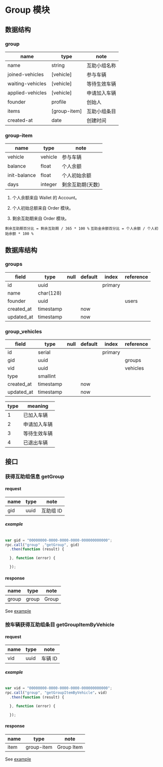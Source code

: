 # Group 模块

## 数据结构

### group

| name             | type         | note         |
| ----             | ----         | ----         |
| name             | string       | 互助小组名称 |
| joined-vehicles  | [vehicle]    | 参与车辆     |
| waiting-vehicles | [vehicle]    | 等待生效车辆 |
| applied-vehicles | [vehicle]    | 申请加入车辆 |
| founder          | profile      | 创始人       |
| items            | [group-item] | 互助小组条目 |
| created-at       | date         | 创建时间     |

### group-item

| name         | type    | note             |
| ----         | ----    | ----             |
| vehicle      | vehicle | 参与车辆         |
| balance      | float   | 个人余额         |
| init-balance | float   | 个人初始余额     |
| days         | integer | 剩余互助期(天数) |

1. 个人余额来自 Wallet 的 Account。

2. 个人初始总额来自 Order 模块。

3. 剩余互助期来自 Order 模块。

`剩余互助期百分比 = 剩余互助期 / 365 * 100 %`
`互助金余额百分比 = 个人余额 / 个人初始余额 * 100 %`

## 数据库结构

### groups

| field       | type      | null | default | index   | reference |
| ----        | ----      | ---- | ----    | ----    | ----      |
| id          | uuid      |      |         | primary |           |
| name        | char(128) |      |         |         |           |
| founder     | uuid      |      |         |         | users     |
| created\_at | timestamp |      | now     |         |           |
| updated\_at | timestamp |      | now     |         |           |

### group\_vehicles

| field       | type      | null | default | index   | reference |
| ----        | ----      | ---- | ----    | ----    | ----      |
| id          | serial    |      |         | primary |           |
| gid         | uuid      |      |         |         | groups    |
| vid         | uuid      |      |         |         | vehicles  |
| type        | smallint  |      |         |         |           |
| created\_at | timestamp |      | now     |         |           |
| updated\_at | timestamp |      | now     |         |           |

| type | meaning      |
| ---- | ----         |
| 1    | 已加入车辆   |
| 2    | 申请加入车辆 |
| 3    | 等待生效车辆 |
| 4    | 已退出车辆   |

## 接口

### 获得互助组信息 getGroup

#### request

| name | type | note      |
| ---- | ---- | ----      |
| gid  | uuid | 互助组 ID |

##### example

```javascript

var gid = "00000000-0000-0000-0000-000000000000";
rpc.call("group" ,"getGroup", gid)
  .then(function (result) {

  }, function (error) {

  });
```

#### response

| name  | type  | note  |
| ----  | ----  | ----  |
| group | group | Group |

See [example](../data/group/getGroup.json)

### 按车辆获得互助组条目 getGroupItemByVehicle

#### request

| name | type | note    |
| ---- | ---- | ----    |
| vid  | uuid | 车辆 ID |

##### example

```javascript

var vid = "00000000-0000-0000-0000-000000000000";
rpc.call("group", "getGroupItemByVehicle"，vid)
  .then(function (result) {

  }, function (error) {

  });
```

#### response

| name | type       | note       |
| ---- | ----       | ----       |
| item | group-item | Group Item |

See [example](../data/group/getGroupItemByVehicle.json)

